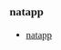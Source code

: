 <span  style="font-family: Simsun,serif; font-size: 17px; ">

### natapp

- [natapp](https://natapp.cn/)

</span>